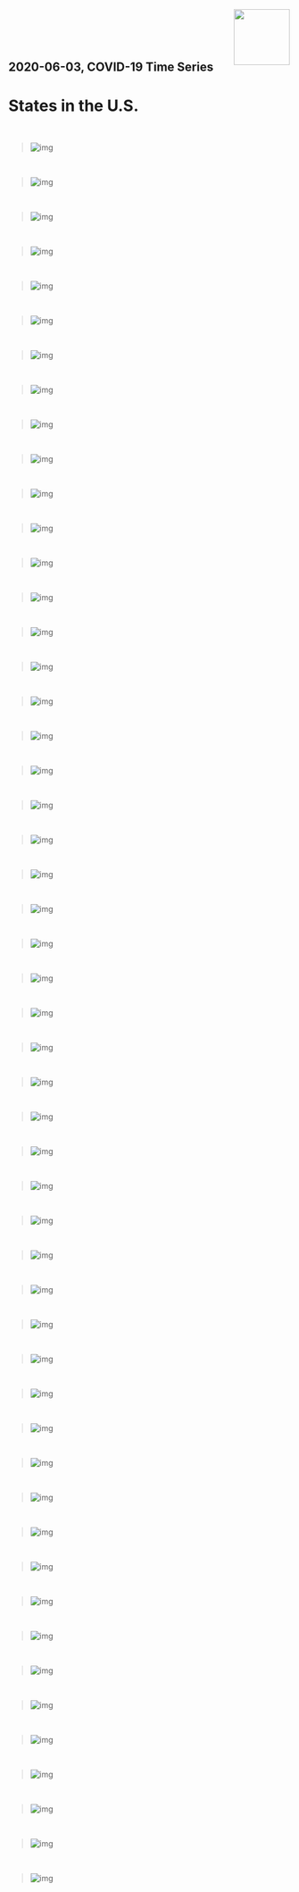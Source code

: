 <img align="right"  height="100" src="/doc/utsw-master-logo-cmyk+BI.png">

 <p>&nbsp;</p> 

 <p>&nbsp;</p> 

## 2020-06-03, COVID-19 Time Series
# States in the U.S.


 <p>&nbsp;</p> 

>![img](/output/states_uptodate/NY_3plot_combined.png)

 <p>&nbsp;</p> 

>![img](/output/states_uptodate/NJ_3plot_combined.png)

 <p>&nbsp;</p> 

>![img](/output/states_uptodate/IL_3plot_combined.png)

 <p>&nbsp;</p> 

>![img](/output/states_uptodate/CA_3plot_combined.png)

 <p>&nbsp;</p> 

>![img](/output/states_uptodate/MA_3plot_combined.png)

 <p>&nbsp;</p> 

>![img](/output/states_uptodate/PA_3plot_combined.png)

 <p>&nbsp;</p> 

>![img](/output/states_uptodate/TX_3plot_combined.png)

 <p>&nbsp;</p> 

>![img](/output/states_uptodate/FL_3plot_combined.png)

 <p>&nbsp;</p> 

>![img](/output/states_uptodate/MI_3plot_combined.png)

 <p>&nbsp;</p> 

>![img](/output/states_uptodate/MD_3plot_combined.png)

 <p>&nbsp;</p> 

>![img](/output/states_uptodate/GA_3plot_combined.png)

 <p>&nbsp;</p> 

>![img](/output/states_uptodate/VA_3plot_combined.png)

 <p>&nbsp;</p> 

>![img](/output/states_uptodate/CT_3plot_combined.png)

 <p>&nbsp;</p> 

>![img](/output/states_uptodate/LA_3plot_combined.png)

 <p>&nbsp;</p> 

>![img](/output/states_uptodate/OH_3plot_combined.png)

 <p>&nbsp;</p> 

>![img](/output/states_uptodate/IN_3plot_combined.png)

 <p>&nbsp;</p> 

>![img](/output/states_uptodate/NC_3plot_combined.png)

 <p>&nbsp;</p> 

>![img](/output/states_uptodate/CO_3plot_combined.png)

 <p>&nbsp;</p> 

>![img](/output/states_uptodate/MN_3plot_combined.png)

 <p>&nbsp;</p> 

>![img](/output/states_uptodate/TN_3plot_combined.png)

 <p>&nbsp;</p> 

>![img](/output/states_uptodate/AZ_3plot_combined.png)

 <p>&nbsp;</p> 

>![img](/output/states_uptodate/WA_3plot_combined.png)

 <p>&nbsp;</p> 

>![img](/output/states_uptodate/IA_3plot_combined.png)

 <p>&nbsp;</p> 

>![img](/output/states_uptodate/WI_3plot_combined.png)

 <p>&nbsp;</p> 

>![img](/output/states_uptodate/AL_3plot_combined.png)

 <p>&nbsp;</p> 

>![img](/output/states_uptodate/MS_3plot_combined.png)

 <p>&nbsp;</p> 

>![img](/output/states_uptodate/RI_3plot_combined.png)

 <p>&nbsp;</p> 

>![img](/output/states_uptodate/NE_3plot_combined.png)

 <p>&nbsp;</p> 

>![img](/output/states_uptodate/MO_3plot_combined.png)

 <p>&nbsp;</p> 

>![img](/output/states_uptodate/SC_3plot_combined.png)

 <p>&nbsp;</p> 

>![img](/output/states_uptodate/UT_3plot_combined.png)

 <p>&nbsp;</p> 

>![img](/output/states_uptodate/KY_3plot_combined.png)

 <p>&nbsp;</p> 

>![img](/output/states_uptodate/KS_3plot_combined.png)

 <p>&nbsp;</p> 

>![img](/output/states_uptodate/DE_3plot_combined.png)

 <p>&nbsp;</p> 

>![img](/output/states_uptodate/DC_3plot_combined.png)

 <p>&nbsp;</p> 

>![img](/output/states_uptodate/NV_3plot_combined.png)

 <p>&nbsp;</p> 

>![img](/output/states_uptodate/AR_3plot_combined.png)

 <p>&nbsp;</p> 

>![img](/output/states_uptodate/NM_3plot_combined.png)

 <p>&nbsp;</p> 

>![img](/output/states_uptodate/OK_3plot_combined.png)

 <p>&nbsp;</p> 

>![img](/output/states_uptodate/SD_3plot_combined.png)

 <p>&nbsp;</p> 

>![img](/output/states_uptodate/NH_3plot_combined.png)

 <p>&nbsp;</p> 

>![img](/output/states_uptodate/OR_3plot_combined.png)

 <p>&nbsp;</p> 

>![img](/output/states_uptodate/ID_3plot_combined.png)

 <p>&nbsp;</p> 

>![img](/output/states_uptodate/ND_3plot_combined.png)

 <p>&nbsp;</p> 

>![img](/output/states_uptodate/ME_3plot_combined.png)

 <p>&nbsp;</p> 

>![img](/output/states_uptodate/WV_3plot_combined.png)

 <p>&nbsp;</p> 

>![img](/output/states_uptodate/VT_3plot_combined.png)

 <p>&nbsp;</p> 

>![img](/output/states_uptodate/WY_3plot_combined.png)

 <p>&nbsp;</p> 

>![img](/output/states_uptodate/HI_3plot_combined.png)

 <p>&nbsp;</p> 

>![img](/output/states_uptodate/MT_3plot_combined.png)

 <p>&nbsp;</p> 

>![img](/output/states_uptodate/AK_3plot_combined.png)

 <p>&nbsp;</p> 

